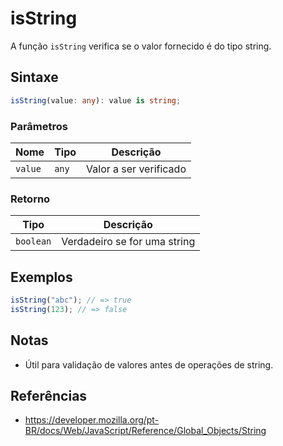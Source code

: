 # isString

A função `isString` verifica se o valor fornecido é do tipo string.

## Sintaxe

```typescript
isString(value: any): value is string;
```

### Parâmetros

| Nome    | Tipo    | Descrição                |
|---------|---------|--------------------------|
| `value` | `any`   | Valor a ser verificado   |

### Retorno

| Tipo      | Descrição                                 |
|-----------|-------------------------------------------|
| `boolean` | Verdadeiro se for uma string              |

## Exemplos

```typescript
isString("abc"); // => true
isString(123); // => false
```

## Notas

* Útil para validação de valores antes de operações de string.

## Referências

* https://developer.mozilla.org/pt-BR/docs/Web/JavaScript/Reference/Global_Objects/String